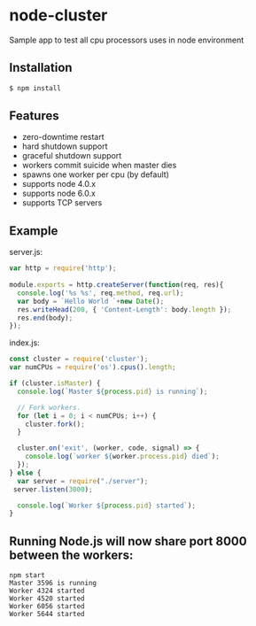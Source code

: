 # node-cluster
Sample app to test all cpu processors uses in node environment

## Installation

```bash
$ npm install 
```

## Features

  - zero-downtime restart
  - hard shutdown support
  - graceful shutdown support
  - workers commit suicide when master dies 
  - spawns one worker per cpu (by default)
  - supports node 4.0.x
  - supports node 6.0.x
  - supports TCP servers

## Example

server.js:

```javascript
var http = require('http');
 
module.exports = http.createServer(function(req, res){
  console.log('%s %s', req.method, req.url);
  var body = `Hello World `+new Date();
  res.writeHead(200, { 'Content-Length': body.length });
  res.end(body);
});
```

index.js:

```javascript
const cluster = require('cluster');
var numCPUs = require('os').cpus().length;

if (cluster.isMaster) {
  console.log(`Master ${process.pid} is running`);

  // Fork workers.
  for (let i = 0; i < numCPUs; i++) {
    cluster.fork();
  }

  cluster.on('exit', (worker, code, signal) => {
    console.log(`worker ${worker.process.pid} died`);
  });
} else {
  var server = require("./server");
 server.listen(3000);

  console.log(`Worker ${process.pid} started`);
}
```
## Running Node.js will now share port 8000 between the workers:
```
npm start 
Master 3596 is running
Worker 4324 started
Worker 4520 started
Worker 6056 started
Worker 5644 started

```
